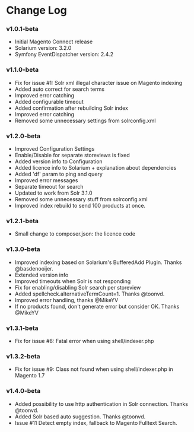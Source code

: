 # Change Log

### v1.0.1-beta

  * Initial Magento Connect release
  * Solarium version: 3.2.0
  * Symfony EventDispatcher version: 2.4.2

### v1.1.0-beta

  * Fix for issue #1: Solr xml illegal character issue on Magento indexing
  * Added auto correct for search terms
  * Improved error catching
  * Added configurable timeout
  * Added confirmation after rebuilding Solr index
  * Improved error catching
  * Removed some unnecessary settings from solrconfig.xml

### v1.2.0-beta

  * Improved Configuration Settings
  * Enable/Disable for separate storeviews is fixed
  * Added version info to Configuration
  * Added licence info to Solarium + explanation about dependencies
  * Added 'df' param to ping and query
  * Improved error messages
  * Separate timeout for search
  * Updated to work from Solr 3.1.0
  * Removed some unnecessary stuff from solrconfig.xml
  * Improved index rebuild to send 100 products at once.

### v1.2.1-beta

  * Small change to composer.json: the licence code

### v1.3.0-beta

  * Improved indexing based on Solarium's BufferedAdd Plugin. Thanks @basdenooijer.
  * Extended version info
  * Improved timeouts when Solr is not responding
  * Fix for enabling/disabling Solr search per storeview
  * Added spellcheck.alternativeTermCount=1. Thanks @toonvd.
  * Improved error handling, thanks @MikeYV
  * If no products found, don't generate error but consider OK. Thanks @MikeYV

### v1.3.1-beta

  * Fix for issue #8: Fatal error when using shell/indexer.php

### v1.3.2-beta

  * Fix for issue #9: Class not found when using shell/indexer.php in Magento 1.7

### v1.4.0-beta

  * Added possibility to use http authentication in Solr connection. Thanks @toonvd.
  * Added Solr based auto suggestion. Thanks @toonvd.
  * Issue #11 Detect empty index, fallback to Magento Fulltext Search.

